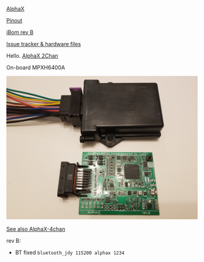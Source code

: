 [AlphaX](https://www.alphaxpr.com/)

[Pinout](https://rusefi.com/docs/pinouts/hellen/alphax-2chan/)

[iBom rev B](https://rusefi.com/docs/ibom/alphax_2ch-b-ibom.html)

[Issue tracker & hardware files](https://github.com/rusefi/alphax-2chan)

Hello. [AlphaX 2Chan](https://rusefi.com/build_server/rusefi_bundle_alphax-2chan.zip)

On-board MPXH6400A

![x](Hardware/Hellen/alphax-2chan-rev-a.jpg)

[See also AlphaX-4chan](AlphaX-4chan)




rev B:

* BT fixed
``
bluetooth_jdy 115200 alphax 1234
``